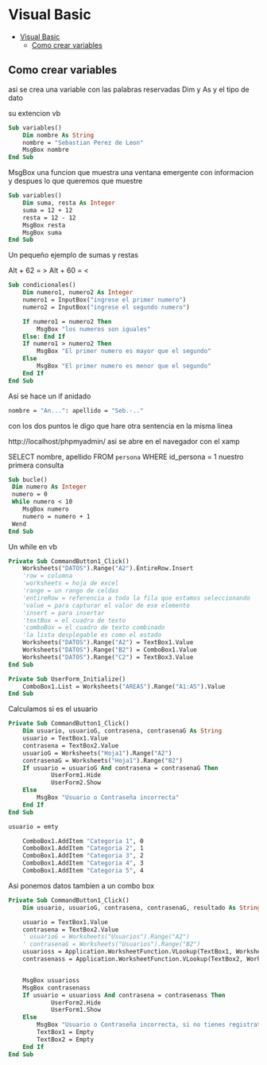 # Visual Basic

- [Visual Basic](#visual-basic)
  - [Como crear variables](#como-crear-variables)

## Como crear variables

asi se crea una variable con las palabras reservadas Dim y As y el tipo de dato

su extencion vb

```vb
Sub variables()
    Dim nombre As String
    nombre = "Sebastian Perez de Leon"
    MsgBox nombre
End Sub
```

MsgBox una funcion que muestra una ventana emergente con informacion y despues lo que queremos que muestre

```vb
Sub variables()
    Dim suma, resta As Integer
    suma = 12 + 12
    resta = 12 - 12
    MsgBox resta
    MsgBox suma
End Sub
```

Un pequeño ejemplo de sumas y restas

Alt + 62 = >
Alt + 60 = <

```vb
Sub condicionales()
    Dim numero1, numero2 As Integer
    numero1 = InputBox("ingrese el primer numero")
    numero2 = InputBox("ingrese el segundo numero")

    If numero1 = numero2 Then
        MsgBox "los numeros son iguales"
    Else: End If
    If numero1 > numero2 Then
        MsgBox "El primer numero es mayor que el segundo"
    Else
        MsgBox "El primer numero es menor que el segundo"
    End If
End Sub
```

Asi se hace un if anidado

```vb
nombre = "An...": apellido = "Seb.-.."
```

con los dos puntos le digo que hare otra sentencia en la misma linea

http://localhost/phpmyadmin/
asi se abre en el navegador con el xamp

SELECT nombre, apellido FROM `persona` WHERE id_persona = 1
nuestro primera consulta

```vb
Sub bucle()
 Dim numero As Integer
 numero = 0
 While numero < 10
    MsgBox numero
    numero = numero + 1
 Wend
End Sub
```

Un while en vb

```vb
Private Sub CommandButton1_Click()
    Worksheets("DATOS").Range("A2").EntireRow.Insert
    'row = columna
    'worksheets = hoja de excel
    'range = un rango de celdas
    'entireRow = referencia a toda la fila que estamos seleccionando
    'value = para capturar el valor de ese elemento
    'insert = para insertar
    'textBox = el cuadro de texto
    'comboBox = el cuadro de texto combinado
    'la lista desplegable es como el estado
    Worksheets("DATOS").Range("A2") = TextBox1.Value
    Worksheets("DATOS").Range("B2") = ComboBox1.Value
    Worksheets("DATOS").Range("C2") = TextBox3.Value
End Sub

Private Sub UserForm_Initialize()
    ComboBox1.List = Worksheets("AREAS").Range("A1:A5").Value
End Sub

```

Calculamos si es el usuario

```vb
Private Sub CommandButton1_Click()
    Dim usuario, usuarioG, contrasena, contrasenaG As String
    usuario = TextBox1.Value
    contrasena = TextBox2.Value
    usuarioG = Worksheets("Hoja1").Range("A2")
    contrasenaG = Worksheets("Hoja1").Range("B2")
    If usuario = usuarioG And contrasena = contrasenaG Then
            UserForm1.Hide
            UserForm2.Show
    Else
        MsgBox "Usuario o Contraseña incorrecta"
    End If
End Sub

usuario = emty

    ComboBox1.AddItem "Categoria 1", 0
    ComboBox1.AddItem "Categoria 2", 1
    ComboBox1.AddItem "Categoria 3", 2
    ComboBox1.AddItem "Categoria 4", 3
    ComboBox1.AddItem "Categoria 5", 4
```

Asi ponemos datos tambien a un combo box

```vb
Private Sub CommandButton1_Click()
    Dim usuario, usuarioG, contrasena, contrasenaG, resultado As String

    usuario = TextBox1.Value
    contrasena = TextBox2.Value
    ' usuarioG = Worksheets("Usuarios").Range("A2")
    ' contrasenaG = Worksheets("Usuarios").Range("B2")
    usuarioss = Application.WorksheetFunction.VLookup(TextBox1, Worksheets("Usuarios").Range("A2:A100"), 1, False)
    contrasenass = Application.WorksheetFunction.VLookup(TextBox2, Worksheets("Usuarios").Range("B2:AB100"), 1, False) ' un buscar v


    MsgBox usuarioss
    MsgBox contrasenass
    If usuario = usuarioss And contrasena = contrasenass Then
            UserForm2.Hide
            UserForm1.Show
    Else
        MsgBox "Usuario o Contraseña incorrecta, si no tienes registrate"
        TextBox1 = Empty
        TextBox2 = Empty
    End If
End Sub
```
